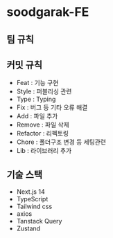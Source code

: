 # soodgarak-FE

## 팀 규칙

## 커밋 규칙

- Feat : 기능 구현
- Style : 퍼블리싱 관련
- Type : Typing
- Fix : 버그 등 기타 오류 해결
- Add : 파일 추가
- Remove : 파일 삭제
- Refactor : 리펙토링
- Chore : 폴더구조 변경 등 세팅관련
- Lib : 라이브러리 추가

## 기술 스택

- Next.js 14
- TypeScript
- Tailwind css
- axios
- Tanstack Query
- Zustand
